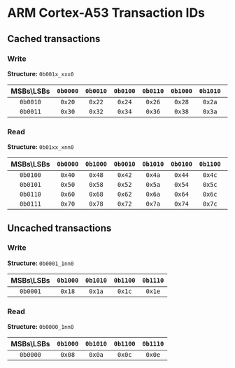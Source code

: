 # ARM Cortex-A53 Transaction IDs

## Cached transactions

### Write

**Structure:** ```0b001x_xxx0```

| MSBs\LSBs    | ```0b0000``` | ```0b0010``` | ```0b0100``` | ```0b0110``` | ```0b1000``` | ```0b1010``` | ```0b1100``` | ```0b1110``` |
|:------------:|:------------:|:------------:|:------------:|:------------:|:------------:|:------------:|:------------:|:------------:|
| ```0b0010``` |   ```0x20``` |   ```0x22``` |   ```0x24``` |   ```0x26``` |   ```0x28``` |   ```0x2a``` |   ```0x2c``` |   ```0x2e``` |
| ```0b0011``` |   ```0x30``` |   ```0x32``` |   ```0x34``` |   ```0x36``` |   ```0x38``` |   ```0x3a``` |   ```0x3c``` |   ```0x3e``` |

### Read

**Structure:** ```0b01xx_xnn0```

| MSBs\LSBs    | ```0b0000``` | ```0b1000``` | ```0b0010``` | ```0b1010``` | ```0b0100``` | ```0b1100``` | ```0b0110``` | ```0b1110``` |
|:------------:|:------------:|:------------:|:------------:|:------------:|:------------:|:------------:|:------------:|:------------:|
| ```0b0100``` |   ```0x40``` |   ```0x48``` |   ```0x42``` |   ```0x4a``` |   ```0x44``` |   ```0x4c``` |   ```0x46``` |   ```0x4e``` |
| ```0b0101``` |   ```0x50``` |   ```0x58``` |   ```0x52``` |   ```0x5a``` |   ```0x54``` |   ```0x5c``` |   ```0x56``` |   ```0x5e``` |
| ```0b0110``` |   ```0x60``` |   ```0x68``` |   ```0x62``` |   ```0x6a``` |   ```0x64``` |   ```0x6c``` |   ```0x66``` |   ```0x6e``` |
| ```0b0111``` |   ```0x70``` |   ```0x78``` |   ```0x72``` |   ```0x7a``` |   ```0x74``` |   ```0x7c``` |   ```0x76``` |   ```0x7e``` |

## Uncached transactions

### Write

**Structure:** ```0b0001_1nn0```

| MSBs\LSBs    | ```0b1000``` | ```0b1010``` | ```0b1100``` | ```0b1110``` |
|:------------:|:------------:|:------------:|:------------:|:------------:|
| ```0b0001``` |   ```0x18``` |   ```0x1a``` |   ```0x1c``` |   ```0x1e``` |

### Read

**Structure:** ```0b0000_1nn0```

| MSBs\LSBs    | ```0b1000``` | ```0b1010``` | ```0b1100``` | ```0b1110``` |
|:------------:|:------------:|:------------:|:------------:|:------------:|
| ```0b0000``` |   ```0x08``` |   ```0x0a``` |   ```0x0c``` |   ```0x0e``` |
